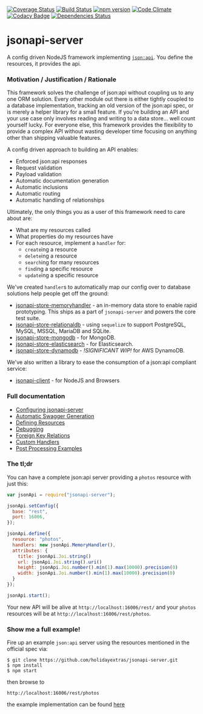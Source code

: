 [![Coverage Status](https://coveralls.io/repos/holidayextras/jsonapi-server/badge.svg?branch=master)](https://coveralls.io/r/holidayextras/jsonapi-server?branch=master)
[![Build Status](https://travis-ci.org/holidayextras/jsonapi-server.svg?branch=master)](https://travis-ci.org/holidayextras/jsonapi-server)
[![npm version](https://badge.fury.io/js/jsonapi-server.svg)](http://badge.fury.io/js/jsonapi-server)
[![Code Climate](https://codeclimate.com/github/holidayextras/jsonapi-server/badges/gpa.svg)](https://codeclimate.com/github/holidayextras/jsonapi-server)
[![Codacy Badge](https://api.codacy.com/project/badge/grade/dd604d6548d8467caa224f078d59b182)](https://www.codacy.com/app/oliver-rumbelow/jsonapi-server)
[![Dependencies Status](https://david-dm.org/holidayextras/jsonapi-server.svg)](https://david-dm.org/holidayextras/jsonapi-server)

# jsonapi-server

A config driven NodeJS framework implementing [`json:api`](http://jsonapi.org/). You define the resources, it provides the api.

### Motivation / Justification / Rationale

This framework solves the challenge of json:api without coupling us to any one ORM solution. Every other module out there is either tightly coupled to a database implementation, tracking an old version of the json:api spec, or is merely a helper library for a small feature. If you're building an API and your use case only involves reading and writing to a data store... well count yourself lucky. For everyone else, this framework provides the flexibility to provide a complex API without wasting developer time focusing on anything other than shipping valuable features.

A config driven approach to building an API enables:
 * Enforced json:api responses
 * Request validation
 * Payload validation
 * Automatic documentation generation
 * Automatic inclusions
 * Automatic routing
 * Automatic handling of relationships

Ultimately, the only things you as a user of this framework need to care about are:
 * What are my resources called
 * What properties do my resources have
 * For each resource, implement a `handler` for:
   * `create`ing a resource
   * `delete`ing a resource
   * `search`ing for many resources
   * `find`ing a specific resource
   * `update`ing a specific resource

We've created `handler`s to automatically map our config over to database solutions help people get off the ground:
 * [jsonapi-store-memoryhandler](https://github.com/holidayextras/jsonapi-server/blob/master/lib/MemoryHandler.js) - an in-memory data store to enable rapid prototyping. This ships as a part of `jsonapi-server` and powers the core test suite.
 * [jsonapi-store-relationaldb](https://github.com/holidayextras/jsonapi-store-relationaldb) - using `sequelize` to support PostgreSQL, MySQL, MSSQL, MariaDB and SQLite.
 * [jsonapi-store-mongodb](https://github.com/holidayextras/jsonapi-store-mongodb) - for MongoDB.
 * [jsonapi-store-elasticsearch](https://github.com/holidayextras/jsonapi-store-elasticsearch) - for Elasticsearch.
 * [jsonapi-store-dynamodb](https://github.com/holidayextras/jsonapi-server/compare/dynamodb?expand=1) - *!SIGNIFICANT WIP!* for AWS DynamoDB.

We've also written a library to ease the consumption of a json:api compliant service:
 * [jsonapi-client](https://github.com/holidayextras/jsonapi-client) - for NodeJS and Browsers


### Full documentation

- [Configuring jsonapi-server](documentation/configuring.md)
- [Automatic Swagger Generation](documentation/swagger.md)
- [Defining Resources](documentation/resources.md)
- [Debugging](documentation/debugging.md)
- [Foreign Key Relations](documentation/foreign-relations.md)
- [Custom Handlers](documentation/handlers.md)
- [Post Processing Examples](documentation/post-processing.md)

### The tl;dr

You can have a complete json:api server providing a `photos` resource with just this:
```javascript
var jsonApi = require("jsonapi-server");

jsonApi.setConfig({
  base: "rest",
  port: 16006,
});

jsonApi.define({
  resource: "photos",
  handlers: new jsonApi.MemoryHandler(),
  attributes: {
    title: jsonApi.Joi.string()
    url: jsonApi.Joi.string().uri()
    height: jsonApi.Joi.number().min(1).max(10000).precision(0)
    width: jsonApi.Joi.number().min(1).max(10000).precision(0)
  }
});

jsonApi.start();
```
Your new API will be alive at `http://localhost:16006/rest/` and your `photos` resources will be at `http://localhost:16006/rest/photos`.

### Show me a full example!

Fire up an example `json:api` server using the resources mentioned in the official spec via:
```
$ git clone https://github.com/holidayextras/jsonapi-server.git
$ npm install
$ npm start
```
then browse to
```
http://localhost:16006/rest/photos
```
the example implementation can be found [here](example)
